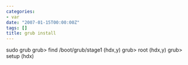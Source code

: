 ```yaml
---
categories:
- var
date: "2007-01-15T00:00:00Z"
tags: []
title: grub install
---
```


sudo grub
    grub> find /boot/grub/stage1
     (hdx,y)
    grub> root (hdx,y)
    grub> setup (hdx)
